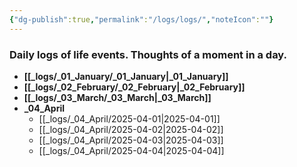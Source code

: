 ```yaml
---
{"dg-publish":true,"permalink":"/logs/logs/","noteIcon":""}
---
```


### Daily logs of life events. Thoughts of a moment in a day.


- **[[_logs/_01_January/_01_January\|_01_January]]**
- **[[_logs/_02_February/_02_February\|_02_February]]**
- **[[_logs/_03_March/_03_March\|_03_March]]**
- **_04_April**
	- [[_logs/_04_April/2025-04-01\|2025-04-01]]
	- [[_logs/_04_April/2025-04-02\|2025-04-02]]
	- [[_logs/_04_April/2025-04-03\|2025-04-03]]
	- [[_logs/_04_April/2025-04-04\|2025-04-04]]


